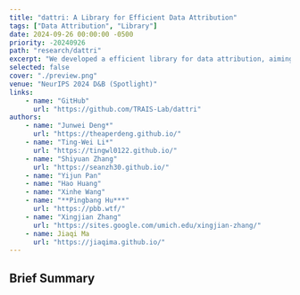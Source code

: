 ```yaml
---
title: "dattri: A Library for Efficient Data Attribution"
tags: ["Data Attribution", "Library"]
date: 2024-09-26 00:00:00 -0500
priority: -20240926
path: "research/dattri"
excerpt: "We developed a efficient library for data attribution, aiming to streamline the development of data attribution algorithms."
selected: false
cover: "./preview.png"
venue: "NeurIPS 2024 D&B (Spotlight)"
links:
	- name: "GitHub"
	  url: "https://github.com/TRAIS-Lab/dattri"
authors:
	- name: "Junwei Deng*"
	  url: "https://theaperdeng.github.io/"
	- name: "Ting-Wei Li*"
	  url: "https://tingwl0122.github.io/"
	- name: "Shiyuan Zhang"
	  url: "https://seanzh30.github.io/"
	- name: "Yijun Pan"
	- name: "Hao Huang"
	- name: "Xinhe Wang"
	- name: "**Pingbang Hu***"
	  url: "https://pbb.wtf/"
	- name: "Xingjian Zhang"
	  url: "https://sites.google.com/umich.edu/xingjian-zhang/"
	- name: Jiaqi Ma
	  url: "https://jiaqima.github.io/"
---
```


## Brief Summary
